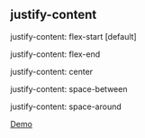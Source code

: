 ## justify-content

justify-content: flex-start  [default]

justify-content: flex-end

justify-content: center

justify-content: space-between

justify-content: space-around

[Demo](https://embed.plnkr.co/BnhwpkzOPzBsSjIQVMP4/)